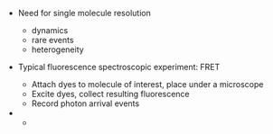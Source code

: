  * Need for single molecule resolution
   * dynamics
   * rare events
   * heterogeneity

 * Typical fluorescence spectroscopic experiment: FRET
   * Attach dyes to molecule of interest, place under a microscope
   * Excite dyes, collect resulting fluorescence
   * Record photon arrival events

 * 
   * 
